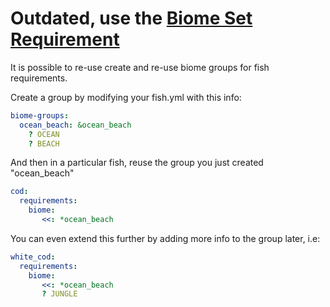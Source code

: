 # Outdated, use the [Biome Set Requirement](https://github.com/EvenMoreFish/EvenMoreFish/wiki/Requirements#biome-sets)
It is possible to re-use create and re-use biome groups for fish requirements.

Create a group by modifying your fish.yml with this info:
```yaml
biome-groups:
  ocean_beach: &ocean_beach
    ? OCEAN
    ? BEACH
```

And then in a particular fish, reuse the group you just created "ocean_beach"
```yaml
cod:
  requirements:
    biome:
       <<: *ocean_beach
```

You can even extend this further by adding more info to the group later, i.e:
```yaml
white_cod:
  requirements:
    biome:
       <<: *ocean_beach
       ? JUNGLE
```

